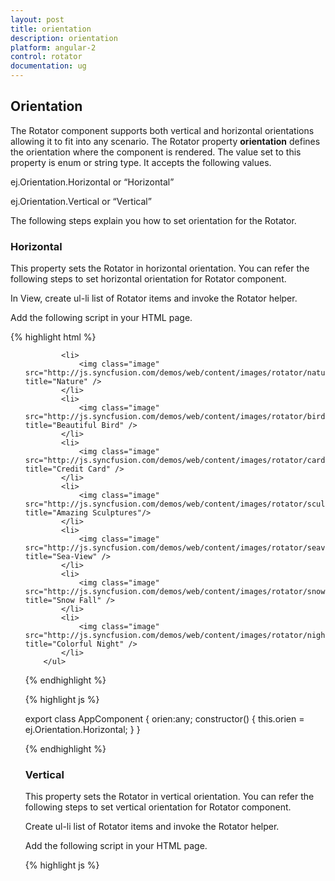 ```yaml
---
layout: post
title: orientation
description: orientation
platform: angular-2
control: rotator
documentation: ug
---
```


## Orientation

The Rotator component supports both vertical and horizontal orientations allowing it to fit into any scenario. The Rotator property **orientation** defines the orientation where the component is rendered. The value set to this property is enum or string type. It accepts the following values.

ej.Orientation.Horizontal or “Horizontal”

ej.Orientation.Vertical or “Vertical”

The following steps explain you how to set orientation for the Rotator.

### Horizontal

This property sets the Rotator in horizontal orientation. You can refer the following steps to set horizontal orientation for Rotator component.

In View, create ul-li list of Rotator items and invoke the Rotator helper.

Add the following script in your HTML page.

{% highlight html %}
<ul ej-rotator id="sliderContent" slideWidth="500px" slideHeight="300px" orientation="orien" >

            <li>
                <img class="image" src="http://js.syncfusion.com/demos/web/content/images/rotator/nature.jpg" title="Nature" />
            </li>
            <li>
                <img class="image" src="http://js.syncfusion.com/demos/web/content/images/rotator/bird.jpg" title="Beautiful Bird" />
            </li>
            <li>
                <img class="image" src="http://js.syncfusion.com/demos/web/content/images/rotator/card.jpg" title="Credit Card" />
            </li>
            <li>
                <img class="image" src="http://js.syncfusion.com/demos/web/content/images/rotator/sculpture.jpg" title="Amazing Sculptures"/>
            </li>
            <li>
                <img class="image" src="http://js.syncfusion.com/demos/web/content/images/rotator/seaview.jpg" title="Sea-View" />
            </li>
            <li>
                <img class="image" src="http://js.syncfusion.com/demos/web/content/images/rotator/snowfall.jpg" title="Snow Fall" />
            </li>
            <li>
                <img class="image" src="http://js.syncfusion.com/demos/web/content/images/rotator/night.jpg" title="Colorful Night" />
            </li>
        </ul>

{% endhighlight %}



{% highlight js %}

export class AppComponent {
     orien:any;
    constructor() {
    this.orien = ej.Orientation.Horizontal;
    }
}



{% endhighlight %}



### Vertical

This property sets the Rotator in vertical orientation. You can refer the following steps to set vertical orientation for Rotator component.

Create ul-li list of Rotator items and invoke the Rotator helper.

Add the following script in your HTML page.

{% highlight js %}


<script>
export class AppComponent {
     orien:any;
    constructor() {
    this.orien = ej.Orientation.Vertical;
    }
}

{% endhighlight %}





